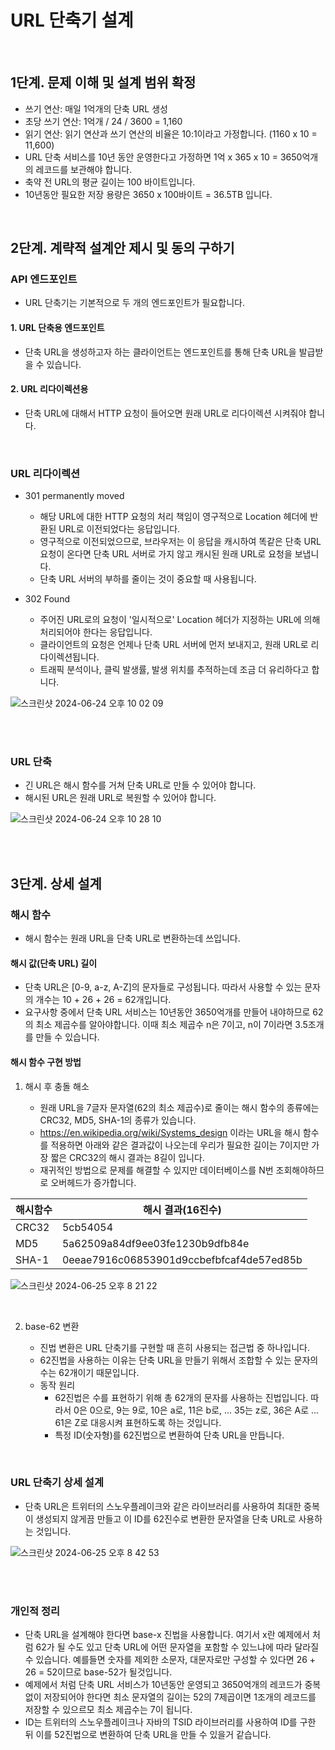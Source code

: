 # URL 단축기 설계

<br>

## 1단계. 문제 이해 및 설계 범위 확정

- 쓰기 연산: 매일 1억개의 단축 URL 생성
- 초당 쓰기 연산: 1억개 / 24 / 3600 = 1,160
- 읽기 연산: 읽기 연산과 쓰기 연산의 비율은 10:1이라고 가정합니다. (1160 x 10 = 11,600)
- URL 단축 서비스를 10년 동안 운영한다고 가정하면 1억 x 365 x 10 = 3650억개의 레코드를 보관해야 합니다.
- 축약 전 URL의 평균 길이는 100 바이트입니다.
- 10년동안 필요한 저장 용량은 3650 x 100바이트 = 36.5TB 입니다.

<br>

## 2단계. 계략적 설계안 제시 및 동의 구하기

### API 엔드포인트

- URL 단축기는 기본적으로 두 개의 엔드포인트가 필요합니다.

#### 1. URL 단축용 엔드포인트

- 단축 URL을 생성하고자 하는 클라이언트는 엔드포인트를 통해 단축 URL을 발급받을 수 있습니다.

#### 2. URL 리다이렉션용

- 단축 URL에 대해서 HTTP 요청이 들어오면 원래 URL로 리다이렉션 시켜줘야 합니다.

<br>

### URL 리다이렉션

- 301 permanently moved
  - 해당 URL에 대한 HTTP 요청의 처리 책임이 영구적으로 Location 헤더에 반환된 URL로 이전되었다는 응답입니다.
  - 영구적으로 이전되었으므로, 브라우저는 이 응답을 캐시하여 똑같은 단축 URL 요청이 온다면 단축 URL 서버로 가지 않고 캐시된 원래 URL로 요청을 보냅니다.
  - 단축 URL 서버의 부하를 줄이는 것이 중요할 때 사용됩니다.
 
- 302 Found
  - 주어진 URL로의 요청이 '일시적으로' Location 헤더가 지정하는 URL에 의해 처리되어야 한다는 응답입니다.
  - 클라이언트의 요청은 언제나 단축 URL 서버에 먼저 보내지고, 원래 URL로 리다이렉션됩니다.
  - 트래픽 분석이나, 클릭 발생률, 발생 위치를 추적하는데 조금 더 유리하다고 합니다.

![스크린샷 2024-06-24 오후 10 02 09](https://github.com/kdg0209/realizers/assets/80187200/1e89c4a2-5331-479c-bfc2-41816cdda94c)

<br><br>

### URL 단축

- 긴 URL은 해시 함수를 거쳐 단축 URL로 만들 수 있어야 합니다.
- 해시된 URL은 원래 URL로 복원할 수 있어야 합니다.

![스크린샷 2024-06-24 오후 10 28 10](https://github.com/kdg0209/realizers/assets/80187200/2960b79e-8290-40ff-a90a-ee4dccbf44a2)

<br><br>

## 3단계. 상세 설계

### 해시 함수

- 해시 함수는 원래 URL을 단축 URL로 변환하는데 쓰입니다.

#### 해시 값(단축 URL) 길이

- 단축 URL은 [0-9, a-z, A-Z]의 문자들로 구성됩니다. 따라서 사용할 수 있는 문자의 개수는 10 + 26 + 26 = 62개입니다.
- 요구사항 중에서 단축 URL 서비스는 10년동안 3650억개를 만들어 내야하므로 62의 최소 제곱수를 알아야합니다. 이때 최소 제곱수 n은 7이고, n이 7이라면 3.5조개를 만들 수 있습니다.

#### 해시 함수 구현 방법

1. 해시 후 충돌 해소

    - 원래 URL을 7글자 문자열(62의 최소 제곱수)로 줄이는 해시 함수의 종류에는 CRC32, MD5, SHA-1의 종류가 있습니다.
    - https://en.wikipedia.org/wiki/Systems_design 이라는 URL을 해시 함수를 적용하면 아래와 같은 결과값이 나오는데 우리가 필요한 길이는 7이지만 가장 짧은 CRC32의 해시 결과는 8길이 입니다.
    - 재귀적인 방법으로 문제를 해결할 수 있지만 데이터베이스를 N번 조회해야하므로 오버헤드가 증가합니다.

|해시함수|해시 결과(16진수)|
|------|------|
|CRC32|5cb54054|
|MD5|5a62509a84df9ee03fe1230b9dfb84e|
|SHA-1|0eeae7916c06853901d9ccbefbfcaf4de57ed85b|

![스크린샷 2024-06-25 오후 8 21 22](https://github.com/kdg0209/realizers/assets/80187200/fe0ec9a7-adf5-4484-9910-5c5bb93bf3bd)

<br>

2. base-62 변환

    - 진법 변환은 URL 단축기를 구현할 때 흔히 사용되는 접근법 중 하나입니다.
    - 62진법을 사용하는 이유는 단축 URL을 만들기 위해서 조합할 수 있는 문자의 수는 62개이기 때문입니다.
    - 동작 원리
      - 62진법은 수를 표현하기 위해 총 62개의 문자를 사용하는 진법입니다. 따라서 0은 0으로, 9는 9로, 10은 a로, 11은 b로, ... 35는 z로, 36은 A로 ... 61은 Z로 대응시켜 표현하도록 하는 것입니다.
      - 특정 ID(숫자형)를 62진법으로 변환하여 단축 URL을 만듭니다.

<br>

### URL 단축기 상세 설계

- 단축 URL은 트위터의 스노우플레이크와 같은 라이브러리를 사용하여 최대한 중복이 생성되지 않게끔 만들고 이 ID를 62진수로 변환한 문자열을 단축 URL로 사용하는 것입니다.

![스크린샷 2024-06-25 오후 8 42 53](https://github.com/kdg0209/realizers/assets/80187200/b976c6f7-c5af-46f7-9e05-fe9c2df17a90)

<br><br>


### 개인적 정리

- 단축 URL을 설계해야 한다면 base-x 진법을 사용합니다. 여기서 x란 예제에서 처럼 62가 될 수도 있고 단축 URL에 어떤 문자열을 포함할 수 있느냐에 따라 달라질 수 있습니다. 예를들면 숫자를 제외한 소문자, 대문자로만 구성할 수 있다면 26 + 26 = 52이므로 base-52가 될것입니다.
- 예제에서 처럼 단축 URL 서비스가 10년동안 운영되고 3650억개의 레코드가 중복없이 저장되어야 한다면 최소 문자열의 길이는 52의 7제곱이면 1조개의 레코드를 저장할 수 있으르모 최소 제곱수는 7이 됩니다.
- ID는 트위터의 스노우플레이크나 자바의 TSID 라이브러리를 사용하여 ID를 구한 뒤 이를 52진법으로 변환하여 단축 URL을 만들 수 있을거 같습니다.












